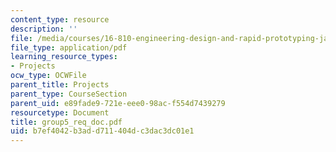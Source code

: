 ```yaml
---
content_type: resource
description: ''
file: /media/courses/16-810-engineering-design-and-rapid-prototyping-january-iap-2005/b7ef4042b3add711404dc3dac3dc01e1_group5_req_doc.pdf
file_type: application/pdf
learning_resource_types:
- Projects
ocw_type: OCWFile
parent_title: Projects
parent_type: CourseSection
parent_uid: e89fade9-721e-eee0-98ac-f554d7439279
resourcetype: Document
title: group5_req_doc.pdf
uid: b7ef4042-b3ad-d711-404d-c3dac3dc01e1
---
```

